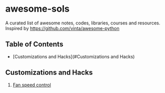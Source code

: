 # awesome-sols
 A curated list of awesome notes, codes, libraries, courses and resources.  Inspired by https://github.com/vinta/awesome-python


## Table of Contents

<!-- MarkdownTOC depth=4 -->

- [Customizations and Hacks](#Customizations and Hacks)


<!-- /MarkdownTOC -->

## Customizations and Hacks
1. [Fan speed control](https://github.com/mzolfaghari/awesome-sols/blob/master/system_customization/fan_controld/readme.md)
